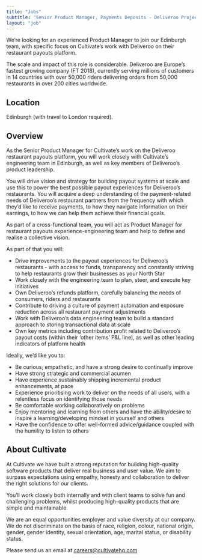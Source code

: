 ```yaml
---
title: "Jobs"
subtitle: "Senior Product Manager, Payments Deposits - Deliveroo Project"
layout: "job"
---
```


We’re looking for an experienced Product Manager to join our Edinburgh team, with specific focus on Cultivate’s work with Deliveroo on their restaurant payouts platform.

The scale and impact of this role is considerable. Deliveroo are Europe’s fastest growing company (FT 2018), currently serving millions of customers in 14 countries with over 50,000 riders delivering orders from 50,000 restaurants in over 200 cities worldwide.

## Location

Edinburgh (with travel to London required).

## Overview

As the Senior Product Manager for Cultivate’s work on the Deliveroo restaurant payouts platform, you will work closely with Cultivate’s engineering team in Edinburgh, as well as key members of Deliveroo’s product leadership.

You will drive vision and strategy for building payout systems at scale and use this to power the best possible payout experiences for Deliveroo’s restaurants. You will acquire a deep understanding of the payment-related needs of Deliveroo’s restaurant partners from the frequency with which they’d like to receive payments, to how they navigate information on their earnings, to how we can help them achieve their financial goals.

As part of a cross-functional team, you will act as Product Manager for restaurant payouts experience-engineering team and help to define and realise a collective vision.

As part of that you will:

- Drive improvements to the payout experiences for Deliveroo’s restaurants - with access to funds, transparency and constantly striving to help restaurants grow their businesses as your North Star
- Work closely with the engineering team to plan, steer, and execute key initiatives
- Own Deliveroo’s refunds platform, carefully balancing the needs of consumers, riders and restaurants
- Contribute to driving a culture of payment automation and exposure reduction across all restaurant payment adjustments
- Work with Deliveroo’s data engineering team to build a standard approach to storing transactional data at scale
- Own key metrics including contribution profit related to Deliveroo’s payout costs (within their ‘other items’ P&L line), as well as other leading indicators of platform health

Ideally, we’d like you to:

- Be curious, empathetic, and have a strong desire to continually improve
- Have strong strategic and commercial acumen
- Have experience sustainably shipping incremental product enhancements, at pace
- Experience prioritising work to deliver on the needs of all users, with a relentless focus on identifying those needs
- Be comfortable working collaboratively on problems
- Enjoy mentoring and learning from others and have the ability/desire to inspire a learning/developing mindset in yourself and others
- Have the confidence to offer well-formed advice/guidance coupled with the humility to listen to others

## About Cultivate

At Cultivate we have built a strong reputation for building high-quality software products that deliver real business and user value. We aim to surpass expectations using empathy, honesty and collaboration to deliver the right solutions for our clients.

You’ll work closely both internally and with client teams to solve fun and challenging problems, whilst producing high-quality products that are simple and maintainable.

We are an equal opportunities employer and value diversity at our company. We do not discriminate on the basis of race, religion, colour, national origin, gender, gender identity, sexual orientation, age, marital status, or disability status.

Please send us an email at [careers@cultivatehq.com](mailto:careers@cultivatehq.com)
